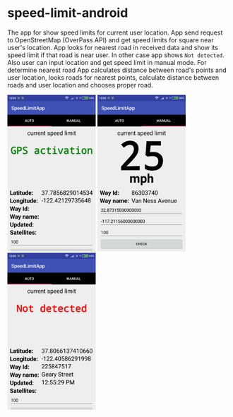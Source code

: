 # speed-limit-android
The app for show speed limits for current user location. App send request to OpenStreetMap (OverPass API) and get speed limits for square near user's location. App looks for nearest road in received data and show its speed limit if that road is near user. In other case app shows `Not detected`. Also user can input location and get speed limit in manual mode. For determine nearest road App calculates distance between road's points and user location, looks roads for nearest points, calculate distance between roads and user location and chooses proper road.

<img src=https://github.com/Niks0707/speed-limit-android/blob/master/Screenshot_2017-09-06-12-54-57_com.mvpngn.speedlimitapp.full.debug.png width="200"/>
  <img src=https://github.com/Niks0707/speed-limit-android/blob/master/Screenshot_2017-09-06-12-55-04_com.mvpngn.speedlimitapp.full.debug.png width="200"/>
  <img src=https://github.com/Niks0707/speed-limit-android/blob/master/Screenshot_2017-09-06-12-55-30_com.mvpngn.speedlimitapp.full.debug.png width="200"/>
